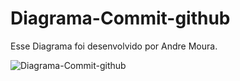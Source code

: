 # Diagrama-Commit-github
Esse Diagrama foi desenvolvido por Andre Moura.

![Diagrama-Commit-github](https://github.com/user-attachments/assets/28149b1e-2ca7-4db2-a37c-164dd060aeb3)
